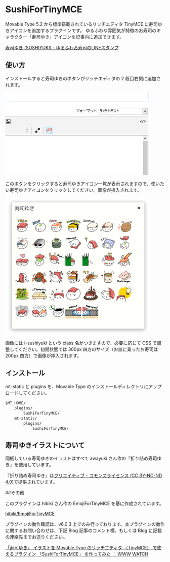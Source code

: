 # SushiForTinyMCE

Movable Type 5.2 から標準搭載されているリッチエディタ TinyMCE に寿司ゆきアイコンを追加するプラグインです。
ゆるふわな雰囲気が特徴のお寿司のキャラクター「寿司ゆき」アイコンを記事内に追加できます。

[寿司ゆき (SUSHIYUKI) - ゆるふわお寿司のLINEスタンプ](http://awayuki.net/sushiyuki/)

## 使い方

インストールすると寿司ゆきのボタンがリッチエディタの 2 段目右側に追加されます。

![button](src/button.png)

このボタンをクリックすると寿司ゆきアイコン一覧が表示されますので、使いたい寿司ゆきアイコンをクリックしてください。画像が挿入されます。

![emoji](src/sushi.png)

画像には i-sushiyuki という class 名がつきますので、必要に応じて CSS で調整してください。初期状態では 300px 四方のサイズ（お皿に乗ったお寿司は 200px 四方）で画像が挿入されます。

## インストール

mt-static と plugins を、Movable Type のインストールディレクトリにアップロードしてください。

    $MT_HOME/
        plugins/
            SushiForTinyMCE/
        mt-static/
            plugins/
                SushiForTinyMCE/

## 寿司ゆきイラストについて

同梱している寿司ゆきのイラストはすべて awayuki さん作の『折り詰め寿司ゆき』を使用しています。

『折り詰め寿司ゆき』は[クリエイティブ・コモンズライセンス (CC BY-NC-ND 4.0)](http://creativecommons.org/licenses/by-nc-nd/4.0/deed.ja)で提供されています。

##その他

このプラグインは hibiki さん作の EmojiForTinyMCE を基に作成されています。

[hibiki/EmojiForTinyMCE](https://github.com/hibiki/EmojiForTinyMCE)

プラグインの動作確認は、v6.0.3 上でのみ行っております。本プラグインの動作に関するお問い合わせは、下記 Blog 記事のコメント欄、もしくは Blog に記載の連絡先までお送りください。

[「寿司ゆき」 イラストを Movable Type のリッチエディタ （TinyMCE） で使えるプラグイン 「SushiForTinyMCE」 を作ってみた ： WWW WATCH](http://hyper-text.org/archives/2014/06/movable_type_sushi_for_tinymce.shtml)